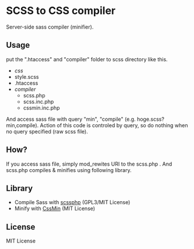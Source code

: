 # SCSS to CSS compiler

Server-side sass compiler (minifier).

## Usage

put the ".htaccess" and "compiler" folder to scss directory like this.

- *css* 
 - style.scss
 - .htaccess
 - *compiler*
    - scss.php
    - scss.inc.php
    - cssmin.inc.php

And access sass file with query "min", "compile" (e.g. hoge.scss?min,compile). Action of this code is controled by query, so do nothing when no query specified (raw scss file).

## How?
If you access sass file, simply mod_rewites URI to the scss.php .
And scss.php compiles & minifies using following library.

## Library
- Compile Sass with [scssphp](http://leafo.net/scssphp/) (GPL3/MIT License)
- Minify with [CssMin](http://code.google.com/p/cssmin/) (MIT License)

## License
MIT License